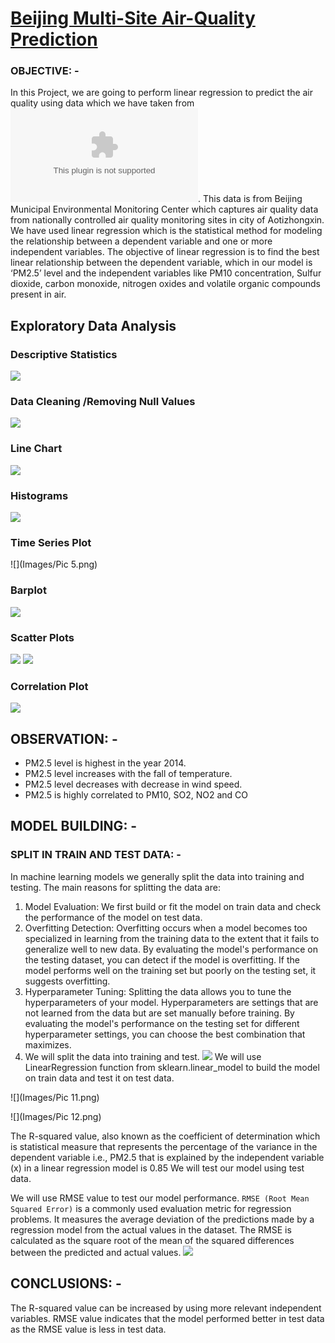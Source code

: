 # [Beijing Multi-Site Air-Quality Prediction](https://github.com/sana1410/Python-Projects/blob/main/Sana_Group15_Final_Project_Report.ipynb)
### OBJECTIVE: -
In this Project, we are going to perform linear regression to predict the air quality using data which we have taken from ![Dataset](https://archive.ics.uci.edu/ml/machine-learning-databases/00501/PRSA2017_Data_20130301-20170228.zip).
This data is from Beijing Municipal Environmental Monitoring Center which captures air quality data from nationally controlled air quality monitoring sites in city of Aotizhongxin.
We have used linear regression which is the statistical method for modeling the relationship between a dependent variable and one or more independent variables. The objective of linear regression is to find the best linear relationship between the dependent variable, which in our model is ‘PM2.5’ level and the independent variables like PM10 concentration, Sulfur dioxide, carbon monoxide, nitrogen oxides and volatile organic compounds present in air.
## Exploratory Data Analysis
### Descriptive Statistics
![](Images/pic1.png)
### Data Cleaning /Removing Null Values 
![](Images/pic2.png)
### Line Chart
![](Images/Pic3.png)
### Histograms
![](Images/Pic4.png)
### Time Series Plot
![](Images/Pic 5.png)
### Barplot
![](Images/pic6.png)
### Scatter Plots
![](Images/Pic7.jpg)
![](Images/Pic8.jpg)
### Correlation Plot
![](Images/pic9.jpg)
## OBSERVATION: -
* PM2.5 level is highest in the year 2014.
* PM2.5 level increases with the fall of temperature.
* PM2.5 level decreases with decrease in wind speed.
* PM2.5 is highly correlated to PM10, SO2, NO2 and CO
## MODEL BUILDING: -
### SPLIT IN TRAIN AND TEST DATA: -
In machine learning models we generally split the data into training and testing. The main reasons for splitting the data are:
1.	Model Evaluation: We first build or fit the model on train data and check the performance of the model on test data.
2.	Overfitting Detection: Overfitting occurs when a model becomes too specialized in learning from the training data to the extent that it fails to generalize well to new data. By evaluating the model's performance on the testing dataset, you can detect if the model is overfitting. If the model performs well on the training set but poorly on the testing set, it suggests overfitting.
3.	Hyperparameter Tuning: Splitting the data allows you to tune the hyperparameters of your model. Hyperparameters are settings that are not learned from the data but are set manually before training. By evaluating the model's performance on the testing set for different hyperparameter settings, you can choose the best combination that maximizes.
4.	We will split the data into training and test.
![](Images/Pic10.png)
We will use LinearRegression function from sklearn.linear_model to build the model on train data and test it on test data.

![](Images/Pic 11.png)

![](Images/Pic 12.png)
 
The R-squared value, also known as the coefficient of determination which is statistical measure that represents the percentage of the variance in the dependent variable i.e., PM2.5 that is explained by the independent variable (x) in a linear regression model is 0.85 
We will test our model using test data.
 
We will use RMSE value to test our model performance. 
`RMSE (Root Mean Squared Error)` is a commonly used evaluation metric for regression problems. It measures the average deviation of the predictions made by a regression model from the actual values in the dataset. The RMSE is calculated as the square root of the mean of the squared differences between the predicted and actual values.
![](Images/Picture13.png)
 
## CONCLUSIONS: -
The R-squared value can be increased by using more relevant independent variables. RMSE value indicates that the model performed better in test data as the RMSE value is less in test data.



